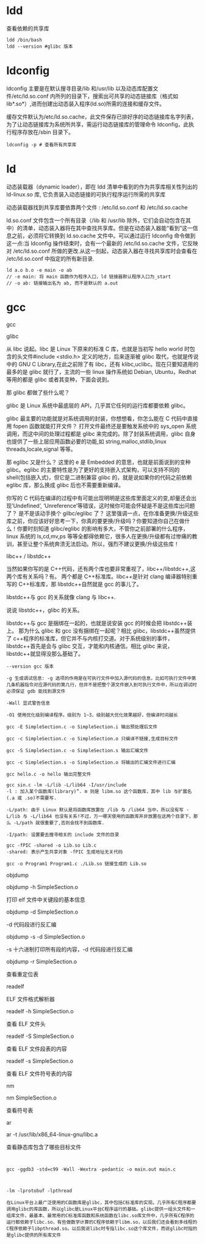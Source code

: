 # ldd

查看依赖的共享库

```
ldd /bin/bash
ldd --version #glibc 版本
```

# ldconfig

ldconfig 主要是在默认搜寻目录/lib 和/usr/lib 以及动态库配置文件/etc/ld.so.conf 内所列的目录下，搜索出可共享的动态链接库（格式如 lib*.so*）,进而创建出动态装入程序(ld.so)所需的连接和缓存文件。

缓存文件默认为/etc/ld.so.cache，此文件保存已排好序的动态链接库名字列表，为了让动态链接库为系统所共享，需运行动态链接库的管理命令 ldconfig，此执行程序存放在/sbin 目录下。

```
ldconfig -p # 查看所有共享库
```

# ld

动态装载器（dynamic loader），即在 ldd 清单中看到的作为共享库相关性列出的 ld-linux.so 库, 它负责装入动态链接的可执行程序运行所需的共享库

动态装载器找到共享库要依靠两个文件 : /etc/ld.so.conf 和 /etc/ld.so.cache

ld.so.conf 文件包含一个所有目录（/lib 和 /usr/lib 除外，它们会自动包含在其中）的清单，动态装入器将在其中查找共享库。但是在动态装入器能“看到”这一信息之前，必须将它转换到 ld.so.cache 文件中。可以通过运行 ldconfig 命令做到这一点:当 ldconfig 操作结束时，会有一个最新的 /etc/ld.so.cache 文件，它反映对 /etc/ld.so.conf 所做的更改.从这一刻起，动态装入器在寻找共享库时会查看在 /etc/ld.so.conf 中指定的所有新目录.

```
ld a.o b.o -e main -o ab
// -e main: 将 main 函数作为程序入口，ld 链接器默认程序入口为_start
// -o ab: 链接输出名为 ab, 而不是默认的 a.out
```

# gcc

gcc

glibc

从 libc 说起。libc 是 Linux 下原来的标准 C 库，也就是当初写 hello world 时包含的头文件#include <stdio.h> 定义的地方，后来逐渐被 glibc 取代，也就是传说中的 GNU C Library,在此之前除了有 libc，还有 klibc,uclibc。现在只要知道用的最多的是 glibc 就行了，主流的一些 linux 操作系统如 Debian, Ubuntu，Redhat 等用的都是 glibc 或者其变种，下面会说到。

那 glibc 都做了些什么呢？

glibc 是 Linux 系统中最底层的 API，几乎其它任何的运行库都要依赖 glibc。

glibc 最主要的功能就是对系统调用的封装，你想想看，你怎么能在 C 代码中直接用 fopen 函数就能打开文件？ 打开文件最终还是要触发系统中的 sys_open 系统调用，而这中间的处理过程都是 glibc 来完成的。除了封装系统调用，glibc 自身也提供了一些上层应用函数必要的功能,如 string,malloc,stdlib,linux threads,locale,signal 等等。

那 eglibc 又是什么？ 这里的 e 是 Embedded 的意思，也就是前面说到的变种 glibc。eglibc 的主要特性是为了更好的支持嵌入式架构，可以支持不同的 shell(包括嵌入式)，但它是二进制兼容 glibc 的，就是说如果你的代码之前依赖 eglibc 库，那么换成 glibc 后也不需要重新编译。

你写的 C 代码在编译的过程中有可能出现明明是这些库里面定义的变,却量还会出现’Undefined’, ‘Unreference’等错误，这时候你可能会怀疑是不是这些库出问题了？ 是不是该动手换个 gilbc/eglibc 了？ 这里强调一点，在你准备更换/升级这些库之前，你应该好好思考一下，你真的要更换/升级吗？你要知道你自己在做什么！你要时刻知道 glibc/eglibc 的影响有多大，不管你之前部署的什么程序，linux 系统的 ls,cd,mv,ps 等等全都得依赖它，很多人在更换/升级都有过惨痛的教训，甚至让整个系统奔溃无法启动。所以，强烈不建议更换/升级这些库！

libc++ / libstdc++

当然如果你写的是 C++代码，还有两个库也要非常重视了，libc++/libstdc++,这两个库有关系吗？有。
两个都是 C++标准库。libc++是针对 clang 编译器特别重写的 C++标准库，那 libstdc++自然就是 gcc 的事儿了。

libstdc++与 gcc 的关系就像 clang 与 libc++.

说说 libstdc++，glibc 的关系。

libstdc++与 gcc 是捆绑在一起的，也就是说安装 gcc 的时候会把 libstdc++装上。 那为什么 glibc 和 gcc 没有捆绑在一起呢？相比 glibc，libstdc++虽然提供了 c++程序的标准库，但它并不与内核打交道。对于系统级别的事件，libstdc++首先是会与 glibc 交互，才能和内核通信。相比 glibc 来说，libstdc++就显得没那么基础了。

```
--version gcc 版本

-g 生成调试信息: -g 选项的作用是在可执行文件中加入源代码的信息，比如可执行文件中第几条机器指令对应源代码的第几行，但并不是把整个源文件嵌入到可执行文件中，所以在调试时必须保证 gdb 能找到源文件

-Wall 显式警告信息

-O1 使用优化级别编译程序。级别为 1~3，级别越大优化效果越好，但编译时间越长

gcc -E SimpleSection.c -o SimpleSection.i 输出预处理后文件

gcc -c SimpleSection.c -o SimpleSection.o 只编译不链接,生成目标文件

gcc -S SimpleSection.c -o SimpleSection.s 输出汇编文件

gcc -c SimpleSection.s -o SimpleSection.o 将输出的汇编文件进行汇编

gcc hello.c -o hello 输出完整文件

gcc sin.c -lm -L/lib -L/lib64 -I/usr/include
-l : 加入某个函数库(library)”. m 则是 libm.so 这个函数库，其中 lib 与扩展名(.a 或 .so)不需要写.

-L/path: 由于 Linux 默认是将函数库放置在 /lib 与 /lib64 当中，所以没有写 -L/lib 与 -L/lib64 也没有关系!不过，万一哪天使用的函数库并非放置在这两个目录下，那么 -L/path 就很重要了,否则会找不到函数库.

-I/path: 设置要去搜寻相关的 include 文件的目录

gcc -fPIC -shared -o Lib.so Lib.c
-shared: 表示产生共享对象 -fPIC 生成地址无关代码

gcc -o Program1 Program1.c ./Lib.so 链接生成的 Lib.so
```



objdump

objdump -h SimpleSection.o

打印 elf 文件中关键段的基本信息

objdump -d SimpleSection.o

-d 代码段进行反汇编

objdump -s -d SimpleSection.o

-s 十六进制打印所有段的内容，-d 代码段进行反汇编

objdump -r SimpleSection.o

查看重定位表

readelf

ELF 文件格式解析器

readelf -h SimpleSection.o

查看 ELF 文件头

readelf -S SimpleSection.o

查看 ELF 文件段表的内容

readelf -s SimpleSection.o

查看 ELF 文件符号表的内容

nm

nm SimpleSection.o

查看符号表

ar

ar -t /usr/lib/x86_64-linux-gnu/libc.a

查看静态库包含了哪些目标文件

```

```

```

gcc -ggdb3 -std=c99 -Wall -Wextra -pedantic -o main.out main.c 



-lm -lprotobuf -lpthread

在Linux平台上最广泛使用的C函数库是glibc，其中包括C标准库的实现。几乎所有C程序都要调用glibc的库函数，所以glibc是Linux平台C程序运行的基础。glibc提供一组头文件和一组库文件，最基本、最常用的C标准库函数和系统函数在libc.so库文件中，几乎所有C程序的运行都依赖于libc.so，有些做数学计算的C程序依赖于libm.so，以后我们还会看到多线程的C程序依赖于libpthread.so。以后我说libc时专指libc.so这个库文件，而说glibc时指的是glibc提供的所有库文件